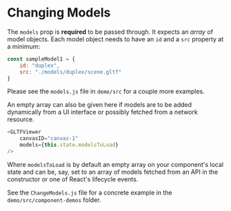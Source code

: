 # Changing Models

The `models` prop is **required** to be passed through. It expects an *array* of model objects. Each model object needs to have an `id` and a `src` property at a minimum:

```js
const sampleModel1 = {
    id: "duplex",
    src: "./models/duplex/scene.gltf"
}
```

Please see the `models.js` file in `demo/src` for a couple more examples.

An empty array can also be given here if models are to be added dynamically from a UI interface or possibly fetched from a network resource.

```js
<GLTFViewer
    canvasID="canvas-1"
    models={this.state.modelsToLoad}
/>
```

Where `modelsToLoad` is by default an empty array on your component's local state and can be, say, set to an array of models fetched from an API in the constructor or one of React's lifecycle events.

See the `ChangeModels.js` file for a concrete example in the `demo/src/component-demos` folder.
